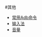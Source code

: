 #其他


* [常用Adb命令](https://github.com/AndBird/MyNote/blob/master/android/other/常用Adb命令.md)
* [输入法](https://github.com/AndBird/MyNote/blob/master/android/other/输入法.md)
* [音量](https://github.com/AndBird/MyNote/edit/master/android/other/音量.md)
